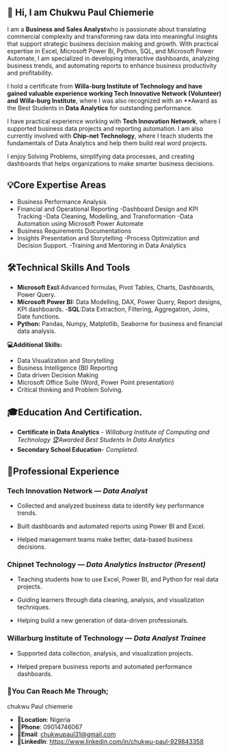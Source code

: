## 👋 Hi, I am Chukwu Paul Chiemerie


I am a **Business and Sales Analyst**who is passionate about translating commercial complexity  and transforming raw data into meaningful insights that support strategic  business decision making and growth. With practical expertise in Excel, Microsoft Power Bi, Python, SQL, and Microsoft Power Automate,  I am specialized in developing interactive dashboards, analyzing business trends, and automating reports to enhance business productivity and profitability.

I hold a certificate from **Willa-burg Institute of Technology and have gained valuable experience working  Tech Innovative Network (Volunteer) and Willa-burg Institute**, where I  was also recognized with an **Award as the Best Students in **Data Analytics** for outstanding performance.

I have practical experience working with **Tech Innovation Network**, where I supported business data projects and reporting automation. I am also currently involved with **Chip-net Technology**, where I teach students the fundamentals of Data Analytics and help them build real word projects.

I enjoy Solving Problems, simplifying data processes, and creating dashboards that helps organizations to make smarter business decisions.

## 💡**Core Expertise Areas**
- Business Performance Analysis
- Financial and Operational Reporting
-Dashboard Design and KPI Tracking
-Data Cleaning, Modelling, and Transformation
-Data Automation using Microsoft Power Automate
- Business Requirements Documentations
- Insights Presentation and Storytelling
-Process Optimization and Decision Support.
-Training and Mentoring in Data Analytics

## 🛠️**Technical Skills And Tools**
- **Microsoft Excl**:Advanced formulas, Pivot Tables, Charts, Dashboards, Power Query.
- **Microsoft Power BI:** Data Modelling, DAX, Power Query, Report designs, KPI dashboards.
-**SQL**:Data Extraction, Filtering, Aggregation, Joins, Date functions.
- **Python:** Pandas, Numpy, Matplotlib, Seaborne for business and financial data analysis.

**💻Additional Skills:**
- Data Visualization and Storytelling 
- Business Intelligence (BI) Reporting
- Data driven Decision Making
- Microsoft Office Suite (Word, Power Point presentation)
- Critical thinking and Problem Solving.

## **🎓Education And Certification.**
- **Certificate in Data Analytics** - *Willaburg Institute of Computing and Technology*
*🏆Awarded Best Students In Data Analytics*
- **Secondary School Education**- *Completed.*


## 💼**Professional Experience**

### **Tech Innovation Network** — *Data Analyst*

- Collected and analyzed business data to identify key performance trends.

- Built dashboards and automated reports using Power BI and Excel.

- Helped management teams make better, data-based business decisions.


###  **Chipnet Technology** — *Data Analytics Instructor* *(Present)*

- Teaching students how to use Excel, Power BI, and Python for real data projects.

- Guiding learners through data cleaning, analysis, and visualization techniques.

- Helping build a new generation of data-driven professionals.


###  **Willarburg Institute of Technology** — *Data Analyst Trainee*

- Supported data collection, analysis, and visualization projects.

- Helped prepare business reports and automated performance dashboards.

### 🛂You Can Reach Me Through;
chukwu Paul chiemerie

 - 📍**Location**: Nigeria
 - 📱**Phone**: 09014746067
 - 📧**Email**: chukwupaul31@gmail.com
 - 🔗**LinkedIn**: https://www.linkedin.com/in/chukwu-paul-929843358









